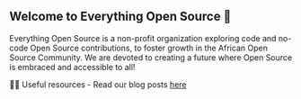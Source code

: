 ## Welcome to Everything Open Source 👋

Everything Open Source is a non-profit organization exploring code and no-code Open Source contributions, to foster growth in the African Open Source Community. We are devoted to creating a future where Open Source is embraced and accessible to all!

👩‍💻 Useful resources - Read our blog posts [here](https://mesrenyamedogbe.hashnode.dev/)

<!--
-->
